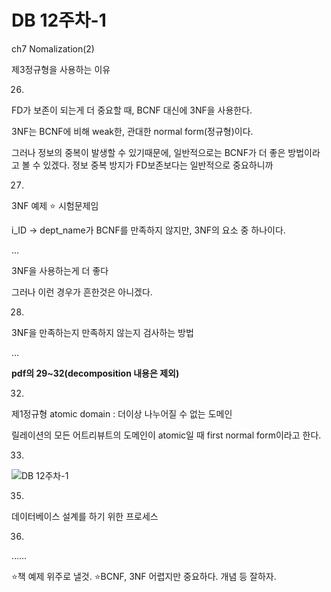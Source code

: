 # DB 12주차-1

ch7 Nomalization(2)

제3정규형을 사용하는 이유

26)
FD가 보존이 되는게 더 중요할 때,
BCNF 대신에 3NF을 사용한다.

3NF는 BCNF에 비해 weak한, 관대한 normal form(정규형)이다.

그러나 정보의 중복이 발생할 수 있기때문에, 일반적으로는 BCNF가 더 좋은 방법이라고 볼 수 있겠다.
정보 중복 방지가 FD보존보다는 일반적으로 중요하니까

27)
3NF 예제 ⭐️ 시험문제임

i_ID -> dept_name가 BCNF를 만족하지 않지만, 3NF의 요소 중 하나이다.

…

3NF을 사용하는게 더 좋다

그러나 이런 경우가 흔한것은 아니겠다.

28)
3NF을 만족하는지 만족하지 않는지 검사하는 방법

…

**pdf의 29~32(decomposition 내용은 제외)**

32)
제1정규형
atomic domain : 더이상 나누어질 수 없는 도메인

릴레이션의 모든 어트리뷰트의 도메인이 atomic일 때 first normal form이라고 한다.

33)
![DB 12주차-1](images/DB%2012주차-1.png)

35)
데이터베이스 설계를 하기 위한 프로세스

36)

……

⭐️책 예제 위주로 낼것.
⭐️BCNF, 3NF 어렵지만 중요하다. 개념 등 잘하자.

